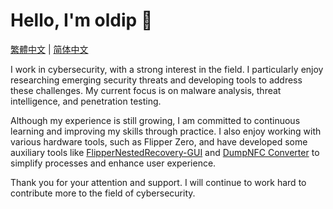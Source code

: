 # Hello, I'm oldip 👋

[繁體中文](README_zh-TW.md) | [简体中文](README_zh-CN.md)

I work in cybersecurity, with a strong interest in the field. I particularly enjoy researching emerging security threats and developing tools to address these challenges. My current focus is on malware analysis, threat intelligence, and penetration testing.

Although my experience is still growing, I am committed to continuous learning and improving my skills through practice. I also enjoy working with various hardware tools, such as Flipper Zero, and have developed some auxiliary tools like [FlipperNestedRecovery-GUI](https://github.com/oldip/FlipperNestedRecovery-GUI) and [DumpNFC Converter](https://github.com/oldip/DumpNFC-Converter) to simplify processes and enhance user experience.

Thank you for your attention and support. I will continue to work hard to contribute more to the field of cybersecurity.
